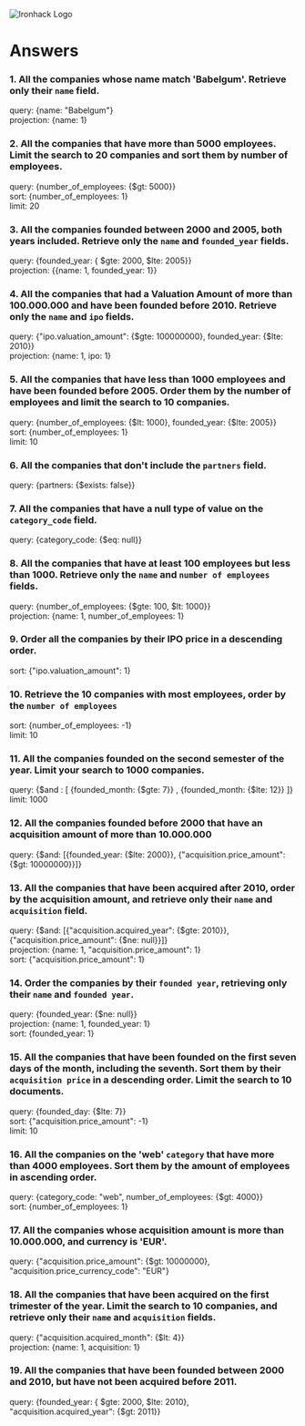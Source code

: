 ![Ironhack Logo](https://i.imgur.com/1QgrNNw.png)

# Answers

### 1. All the companies whose name match 'Babelgum'. Retrieve only their `name` field.

query: {name: "Babelgum"}\
projection: {name: 1}

### 2. All the companies that have more than 5000 employees. Limit the search to 20 companies and sort them by **number of employees**.

query: {number_of_employees: {$gt: 5000}}\
sort: {number_of_employees: 1}\
limit: 20

### 3. All the companies founded between 2000 and 2005, both years included. Retrieve only the `name` and `founded_year` fields.

query: {founded_year: { $gte: 2000, $lte: 2005}}\
projection: {{name: 1, founded_year: 1}}

### 4. All the companies that had a Valuation Amount of more than 100.000.000 and have been founded before 2010. Retrieve only the `name` and `ipo` fields.

query: {"ipo.valuation_amount": {$gte: 100000000}, founded_year: {$lte: 2010}}\
projection: {name: 1, ipo: 1}

### 5. All the companies that have less than 1000 employees and have been founded before 2005. Order them by the number of employees and limit the search to 10 companies.

query: {number_of_employees: {$lt: 1000}, founded_year: {$lte: 2005}}\
sort: {number_of_employees: 1}\
limit: 10

### 6. All the companies that don't include the `partners` field.

query: {partners: {$exists: false}}

### 7. All the companies that have a null type of value on the `category_code` field.

query: {category_code: {$eq: null}}

### 8. All the companies that have at least 100 employees but less than 1000. Retrieve only the `name` and `number of employees` fields.

query: {number_of_employees: {$gte: 100, $lt: 1000}}\
projection: {name: 1, number_of_employees: 1}

### 9. Order all the companies by their IPO price in a descending order.

sort: {"ipo.valuation_amount": 1}

### 10. Retrieve the 10 companies with most employees, order by the `number of employees`

sort: {number_of_employees: -1}\
limit: 10

### 11. All the companies founded on the second semester of the year. Limit your search to 1000 companies.

query: {$and : [  {founded_month: {$gte: 7}} , {founded_month: {$lte: 12}} ]}\
limit: 1000

### 12. All the companies founded before 2000 that have an acquisition amount of more than 10.000.000

query: {$and: [{founded_year: {$lte: 2000}}, {"acquisition.price_amount": {$gt: 10000000}}]}

### 13. All the companies that have been acquired after 2010, order by the acquisition amount, and retrieve only their `name` and `acquisition` field.

query: {$and: [{"acquisition.acquired_year": {$gte: 2010}}, {"acquisition.price_amount": {$ne: null}}]}\
projection: {name: 1, "acquisition.price_amount": 1}\
sort: {"acquisition.price_amount": 1}

### 14. Order the companies by their `founded year`, retrieving only their `name` and `founded year`.

query: {founded_year: {$ne: null}}\
projection: {name: 1, founded_year: 1}\
sort: {founded_year: 1}

### 15. All the companies that have been founded on the first seven days of the month, including the seventh. Sort them by their `acquisition price` in a descending order. Limit the search to 10 documents.

query: {founded_day: {$lte: 7}}\
sort: {"acquisition.price_amount": -1}\
limit: 10

### 16. All the companies on the 'web' `category` that have more than 4000 employees. Sort them by the amount of employees in ascending order.

query: {category_code: "web", number_of_employees: {$gt: 4000}}\
sort: {number_of_employees: 1}

### 17. All the companies whose acquisition amount is more than 10.000.000, and currency is 'EUR'.

query: {"acquisition.price_amount": {$gt: 10000000}, "acquisition.price_currency_code": "EUR"}

### 18. All the companies that have been acquired on the first trimester of the year. Limit the search to 10 companies, and retrieve only their `name` and `acquisition` fields.

query: {"acquisition.acquired_month": {$lt: 4}}\
projection: {name: 1, acquisition: 1}

### 19. All the companies that have been founded between 2000 and 2010, but have not been acquired before 2011.

query: {founded_year: { $gte: 2000, $lte: 2010}, "acquisition.acquired_year": {$gt: 2011}}
